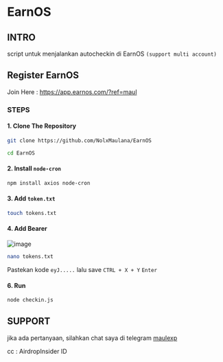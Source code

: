 # EarnOS
## INTRO
script untuk menjalankan autocheckin di EarnOS `(support multi account)`
## Register EarnOS
Join Here : https://app.earnos.com/?ref=maul
### STEPS
#### 1. Clone The Repository
   ```bash
   git clone https://github.com/NolxMaulana/EarnOS
   ```
   ```bash
   cd EarnOS
   ```
#### 2. Install `node-cron`
   ```bash
   npm install axios node-cron
   ```
#### 3. Add `token.txt`
   ```bash
   touch tokens.txt
   ```
#### 4. Add Bearer
   ![image](https://github.com/user-attachments/assets/0d3a07f2-97af-4d7e-bc4f-7b6f4c6794ac)
   
   ```bash
   nano tokens.txt
   ```
   Pastekan kode `eyJ.....` lalu save `CTRL + X + Y` `Enter`
#### 6. Run
   ```bash
   node checkin.js
   ```
## SUPPORT
jika ada pertanyaan, silahkan chat saya di telegram [maulexp](https://t.me/MaulExp)

cc : AirdropInsider ID
